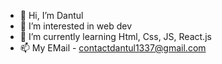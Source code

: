 - 👋 Hi, I’m Dantul
- 👀 I’m interested in web dev
- 🌱 I’m currently learning Html, Css, JS, React.js
- 📫 My EMail - contactdantul1337@gmail.com
